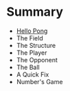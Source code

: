 # Summary

* [Hello Pong](README.adoc)
* The Field
* The Structure
* The Player
* The Opponent
* The Ball
* A Quick Fix
* Number's Game

